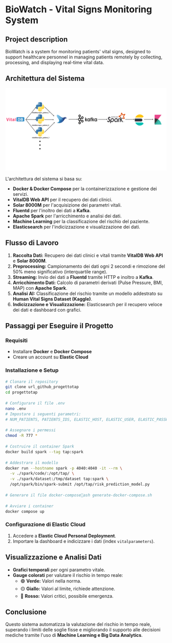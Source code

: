 # BioWatch - Vital Signs Monitoring System
## Project description
BioWatch is a system for monitoring patients' vital signs, designed to support healthcare personnel in managing patients remotely by collecting, processing, and displaying real-time vital data.

## Architettura del Sistema
<img src="book/images/data pipeline.png" alt="Pipeline" width="1500">

L'architettura del sistema si basa su:
- **Docker & Docker Compose** per la containerizzazione e gestione dei servizi.
- **VitalDB Web API** per il recupero dei dati clinici.
- **Solar 8000M** per l'acquisizione dei parametri vitali.
- **Fluentd** per l'inoltro dei dati a **Kafka**.
- **Apache Spark** per l'arricchimento e analisi dei dati.
- **Machine Learning** per la classificazione del rischio del paziente.
- **Elasticsearch** per l'indicizzazione e visualizzazione dei dati.

## Flusso di Lavoro
1. **Raccolta Dati:** Recupero dei dati clinici e vitali tramite **VitalDB Web API** e **Solar 8000M**.
2. **Preprocessing:** Campionamento dei dati ogni 2 secondi e rimozione del 50% meno significativo (interquartile range).
3. **Streaming:** Invio dei dati a **Fluentd** tramite HTTP e inoltro a **Kafka**.
4. **Arricchimento Dati:** Calcolo di parametri derivati (Pulse Pressure, BMI, MAP) con **Apache Spark**.
5. **Analisi AI:** Classificazione del rischio tramite un modello addestrato su **Human Vital Signs Dataset (Kaggle)**.
6. **Indicizzazione e Visualizzazione:** Elasticsearch per il recupero veloce dei dati e dashboard con grafici.

## Passaggi per Eseguire il Progetto

### Requisiti
- Installare **Docker** e **Docker Compose**
- Creare un account su **Elastic Cloud**

### Installazione e Setup
```sh
# Clonare il repository
git clone url_github_progettotap
cd progettotap

# Configurare il file .env
nano .env
# Impostare i seguenti parametri:
# NUM_PATIENTS, PATIENTS_IDS, ELASTIC_HOST, ELASTIC_USER, ELASTIC_PASSWORD

# Assegnare i permessi
chmod -R 777 *

# Costruire il container Spark
docker build spark --tag tap:spark

# Addestrare il modello
docker run --hostname spark -p 4040:4040 -it --rm \
  -v ./spark/code/:/opt/tap/ \
  -v ./spark/dataset:/tmp/dataset tap:spark \
  /opt/spark/bin/spark-submit /opt/tap/risk_prediction_model.py

# Generare il file docker-composeash generate-docker-compose.sh

# Avviare i container
docker compose up
```

### Configurazione di Elastic Cloud
1. Accedere a **Elastic Cloud Personal Deployment**.
2. Importare la dashboard e indicizzare i dati (index `vitalparameters`).

## Visualizzazione e Analisi Dati
- **Grafici temporali** per ogni parametro vitale.
- **Gauge colorati** per valutare il rischio in tempo reale:
  - 🟢 **Verde:** Valori nella norma.
  - 🟡 **Giallo:** Valori al limite, richiede attenzione.
  - 🔴 **Rosso:** Valori critici, possibile emergenza.

## Conclusione
Questo sistema automatizza la valutazione del rischio in tempo reale, superando i limiti delle soglie fisse e migliorando il supporto alle decisioni mediche tramite l'uso di **Machine Learning e Big Data Analytics**.


 
